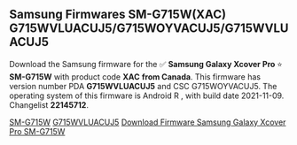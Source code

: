 <h2>Samsung Firmwares SM-G715W(XAC) G715WVLUACUJ5/G715WOYVACUJ5/G715WVLUACUJ5</h2>
Download the Samsung firmware for the ✅ <strong>Samsung Galaxy Xcover Pro </strong> ⭐ <strong>SM-G715W</strong> with product code <strong>XAC</strong> <strong> from Canada</strong>. This firmware has version number PDA <strong>G715WVLUACUJ5</strong> and CSC G715WOYVACUJ5. The operating system of this firmware is Android R , with build date 2021-11-09. Changelist <strong>22145712</strong>.


[SM-G715W](https://samfirm.shop/samsung/model/SM-G715W)
[G715WVLUACUJ5](https://samfirm.shop/samsung/pda/G715WVLUACUJ5)
[Download Firmware Samsung Galaxy Xcover Pro SM-G715W](https://samfirm.shop/samsung/firmware/473041)
